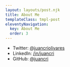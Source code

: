 ```yaml
---
layout: layouts/post.njk
title: About Me
templateClass: tmpl-post
eleventyNavigation:
  key: About Me
  order: 3
---
```


- Twitter: [@juancriolivares](https://twitter.com/juancriolivares)
- LinkedIn: [/in/juancri](https://www.linkedin.com/in/juancri)
- GitHub: [@juancri](https://github.com/juancri)

